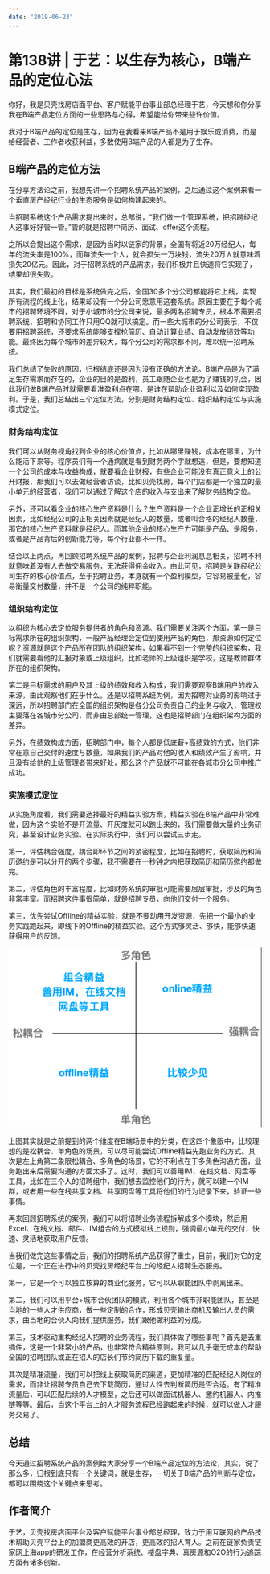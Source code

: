 ```yaml
---
date: "2019-06-23"
---  
```

      
# 第138讲 | 于艺：以生存为核心，B端产品的定位心法
你好，我是贝壳找房店面平台、客户赋能平台事业部总经理于艺，今天想和你分享我在B端产品定位方面的一些思路与心得，希望能给你带来些许价值。

我对于B端产品的定位是生存，因为在我看来B端产品不是用于娱乐或消费，而是给经营者、工作者收获利益，多数使用B端产品的人都是为了生存。

## B端产品的定位方法

在分享方法论之前，我想先讲一个招聘系统产品的案例，之后通过这个案例来看一个垂直房产经纪行业的生态服务是如何构建起来的。

当招聘系统这个产品需求提出来时，总部说，“我们做一个管理系统，把招聘经纪人这事好好管一管。”管的就是招聘中简历、面试、offer这个流程。

之所以会提出这个需求，是因为当时以链家的背景，全国有将近20万经纪人，每年的流失率是100\%，而每流失一个人，就会损失一万块钱，流失20万人就意味着损失20亿元。因此，对于招聘系统的产品需求，我们积极并且快速将它实现了，结果却很失败。

其实，我们最初的目标是系统做完之后，全国30多个分公司都能将它上线，实现所有流程的线上化，结果却没有一个分公司愿意用这套系统。原因主要在于每个城市的招聘环境不同，对于小城市的分公司来说，最多两名招聘专员，根本不需要招聘系统，招聘和协同工作只用QQ就可以搞定。而一些大城市的分公司表示，不仅要用招聘系统，还要求系统能够支撑抢简历、自动计算业绩、自动发放绩效等功能。最终因为每个城市的差异较大，每个分公司的需求都不同，难以统一招聘系统。

<!-- [[[read_end]]] -->

我们总结了失败的原因，归根结底还是因为没有正确的方法论。B端产品是为了满足生存需求而存在的，企业的目的是盈利，员工跟随企业也是为了赚钱的机会，因此我们做B端产品时就需要看准盈利点在哪，是谁在帮助企业盈利以及如何实现盈利。于是，我们总结出三个定位方法，分别是财务结构定位、组织结构定位与实施模式定位。

### 财务结构定位

我们可以从财务视角找到企业的核心价值点，比如从哪里赚钱，成本在哪里，为什么能活下来等。程序员们有一个通病就是看到财务两个字就想逃，但是，要想知道一个公司的成本与收益构成，就要看企业财报，有些企业可能没有真正意义上的公开财报，那我们可以去做经营者访谈，比如贝壳找房，每个门店都是一个独立的最小单元的经营者，我们可以通过了解这个店的收入与支出来了解财务结构定位。

另外，还可以看企业的核心生产资料是什么？生产资料是一个企业正增长的正相关因素，比如经纪公司的正相关因素就是经纪人的数量，或者叫合格的经纪人数量，那它的核心生产资料就是经纪人。而其他企业的核心生产力可能是产品、是服务，或者是产品背后的创新能力等，每个行业都不一样。

结合以上两点，再回顾招聘系统产品的案例，招聘与企业利润息息相关，招聘不利就意味着没有人去做交易服务，无法获得佣金收入。由此可见，招聘是关联经纪公司生存的核心价值点，至于招聘业务，本身就有一个盈利模型，它容易被量化，容易衡量交付数量，并不是一个公司的纯粹职能。

### 组织结构定位

以组织为核心去定位服务提供者的角色和资源。我们需要关注两个方面，第一是目标需求所在的组织架构，一般产品经理会定位到使用产品的角色，那资源如何定位呢？资源就是这个产品所在团队的组织架构，如果看不到一个完整的组织架构，我们就需要看他的汇报对象或上级组织，比如老师的上级组织是学校，这是教师群体所在的组织架构。

第二是目标需求的用户及其上级的绩效和收入构成，我们需要观察B端用户的收入来源，由此观察他们在乎什么。还是以招聘系统为例，因为招聘对业务的影响过于深远，所以招聘部门在全国的组织架构是各分公司负责自己的业务与收入，管理权主要落在各城市分公司，而非由总部统一管理，这也是招聘部门在组织架构方面的差异。

另外，在绩效构成方面，招聘部门中，每个人都是低底薪+高绩效的方式，他们非常在意自己交付的速度与数量，如果我们的产品对他的收入和绩效产生了影响，并且没有给他的上级管理者带来好处，那么这个产品就不可能在各城市分公司中推广成功。

### 实施模式定位

从实施角度看，我们需要选择最好的精益实验方案，精益实验在B端产品中非常难做，因为这个实验不是开流量、开灰度就可以跑出来的，我们需要做大量的业务研究，甚至设计业务实验。在实际执行中，我们可以尝试三步走。

第一，评估耦合强度，耦合即环节之间的紧密程度，比如在招聘时，获取简历和简历邀约是可以分开的两个步骤，我不需要在一秒钟之内把获取简历和简历邀约都做完。

第二，评估角色的丰富程度，比如财务系统的审批可能需要层层审批，涉及的角色非常丰富。而招聘这件事很简单，就是招聘专员，向他们交付一个服务。

第三，优先尝试Offline的精益实验，就是不要动用开发资源，先把一个最小的业务实践跑起来，即线下的Offline的精益实验。这个方式够灵活、够快，能够快速获得用户的反馈。

![](./httpsstatic001geekbangorgresourceimage8a348ab9c97f46abd66e984e52d030c8fc34.jpg)

上图其实就是之前提到的两个维度在B端场景中的分类，在这四个象限中，比较理想的是松耦合、单角色的场景，可以尽可能尝试Offline精益先跑业务的方式。其次是左上角第二象限松耦合、多角色的场景，它的不利点在于多角色沟通方面，业务跑出来后需要沟通的方面太多了。这时，我们可以善用IM、在线文档、网盘等工具，比如在三个人的招聘组中，我们想去监控他们的行为，就可以建一个IM群，或者用一些在线共享文档、共享网盘等工具将他们的行为记录下来，验证一些事情。

再来回顾招聘系统的案例，我们可以将招聘业务流程拆解成多个模块，然后用Excel、在线文档、邮件、IM组合的方式模拟线上规则，强调最小单元的交付，快速、灵活地获取用户反馈。

当我们做完这些事情之后，我们的招聘系统产品获得了重生，目前，我们对它的定位是，一个正在进行中的贝壳找房经纪平台上的经纪人招聘生态服务。

第一，它是一个可以独立核算的商业化服务，它可以从职能团队中剥离出来。

第二，我们可以用平台+城市合伙团队的模式，利用各个城市非职能团队，甚至是当地的一些人才供应商，做一些定制的合作，形成贝壳输出商机及输出人员的需求，由当地的合伙人向我们提供服务，我们跟他做利益的分成。

第三，技术驱动重构经纪人招聘的业务流程，我们具体做了哪些事呢？首先是去重插件，这是一个非常小的产品，也非常符合精益原则，我可以几乎毫无成本的帮助全国的招聘团队或正在招人的店长们节约简历下载的重复量。

其次是精准流量，我们可以把线上获取简历的渠道，更加精准的匹配经纪人岗位的需求，而非让招聘专员自己去下载简历，通过人性去判断简历是否合适。有了精准流量后，可以匹配后续的人才模型，之后还可以做面试机器人、邀约机器人、内推链等等。最后，当这个平台上的人才服务流程已经跑起来的时候，就可以做人才服务交易了。

## 总结

今天通过招聘系统产品的案例给大家分享一个B端产品定位的方法论，其实，说了那么多，归根到底只有一个关键词，就是生存，一切关于B端产品的判断与定位，都可以围绕这个关键点来思考。

## 作者简介

于艺，贝壳找房店面平台及客户赋能平台事业部总经理，致力于用互联网的产品技术帮助贝壳平台上的加盟商更高效的开店，更高效的招人育人。之前在链家负责链家网上海app的研发工作，在经营分析系统、楼盘字典、真房源和O2O的行为追踪方面有诸多创新。